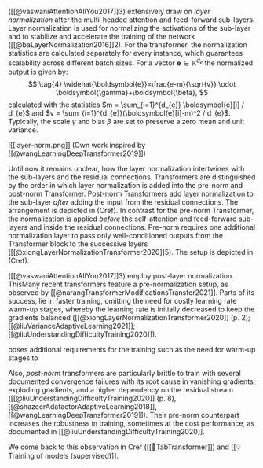  ([[@vaswaniAttentionAllYou2017]]3) extensively draw on *layer normalization* after the multi-headed attention and feed-forward sub-layers. Layer normalization is used for normalizing the activations of the sub-layer and to stabilize and accelerate the training of the network ([[@baLayerNormalization2016]]2). For the transformer, the normalization statistics are calculated separately for every instance, which guarantees scalability across different batch sizes. For a vector $\boldsymbol{e}\in \mathbb{R}^{d_e}$ the normalized output is given by: 
$$
\tag{4}
\widehat{\boldsymbol{e}}=\frac{e-m}{\sqrt{v}} \odot \boldsymbol{\gamma}+\boldsymbol{\beta},
$$
calculated with the statistics $m = \sum_{i=1}^{d_{e}} \boldsymbol{e}[i] / d_{e}$ and $v = \sum_{i=1}^{d_{e}}(\boldsymbol{e}[i]-m)^2 / d_{e}$. Typically, the scale $\gamma$ and bias $\beta$ are set to preserve a zero mean and unit variance.

![[layer-norm.png]]
(Own work inspired by [[@wangLearningDeepTransformer2019]])

Until now it remains unclear, how the layer normalization intertwines with the sub-layers and the residual connections. Transformers are distinguished by the order in which layer normalization is added into the pre-norm and post-norm Transformer. Post-norm Transformers add layer normalization to the sub-layer *after* adding the input from the residual connections. The arrangement is depicted in (Cref). In contrast for the pre-norm Transformer, the normalization is applied *before* the self-attention and feed-forward sub-layers and inside the residual connections. Pre-norm requires one additional normalization layer to pass only well-conditioned outputs from the Transformer block to the successive layers ([[@xiongLayerNormalizationTransformer2020]]5). The setup is depicted in (Cref).

([[@vaswaniAttentionAllYou2017]]3) employ post-layer normalization. ThisMany recent transformers feature a pre-normalization setup, as observed by [[@narangTransformerModificationsTransfer2021]]. Parts of its success, lie in faster training, omitting the need for costly learning rate warm-up stages, whereby the learning rate is initially decreased to keep the gradients balanced ([[@xiongLayerNormalizationTransformer2020]] (p. 2); [[@liuVarianceAdaptiveLearning2021]]; [[@liuUnderstandingDifficultyTraining2020]]). 

poses additional requirements for the training such as the need for warm-up stages to 

Also, *post-norm* transformers are particularly brittle to train with several documented convergence failures with its root cause in vanishing gradients, exploding gradients, and a higher dependency on the residual stream ([[@liuUnderstandingDifficultyTraining2020]] (p. 8), [[@shazeerAdafactorAdaptiveLearning2018]],  [[@wangLearningDeepTransformer2019]]). Their pre-norm counterpart increases the robustness in training, sometimes at the cost performance, as documented in [[@liuUnderstandingDifficultyTraining2020]].  

We come back to this observation in Cref ([[🤖TabTransformer]]) and [[💡Training of models (supervised)]]. 
